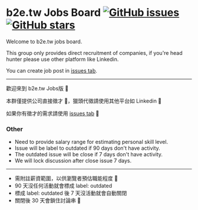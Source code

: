 # b2e.tw Jobs Board [![GitHub issues](https://img.shields.io/github/issues-raw/b2etw/jobs.svg)](https://github.com/b2etw/jobs/issues?q=is%3Aissue+is%3Aopen+) [![GitHub stars](https://img.shields.io/github/stars/b2etw/jobs.svg)](https://github.com/b2etw/jobs/stargazers)

Welcome to b2e.tw jobs board.

This group only provides direct recruitment of companies, if you're head hunter please use other platform like Linkedin.

You can create job post in [issues tab](https://github.com/b2etw/jobs/issues).

- - -

歡迎來到 b2e.tw Jobs版 👏

本群僅提供公司直接徵才 👀，獵頭代徵請使用其他平台如 Linkedin 💎

如果你有徵才的需求請使用 [issues tab](https://github.com/b2etw/jobs/issues) 🙏

### Other
* Need to provide salary range for estimating personal skill level.
* Issue will be label to outdated if 90 days don't have activity.
* The outdated issue will be close if 7 days don't have activity.
* We will lock discussion after close issue 7 days.

- - -

* 需附註薪資範圍，以供瀏覽者預估職能程度 💪
* 90 天沒任何活動就會標成 label: outdated
* 標成 label: outdated 後 7 天沒活動就會自動關閉
* 關閉後 30 天會鎖住討論串 🚫
